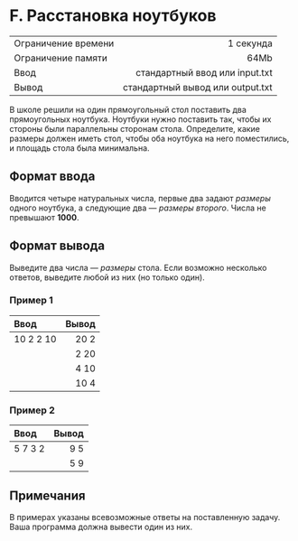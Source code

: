 # F. Расстановка ноутбуков
|||
|:---|---:|
|Ограничение времени	|1 секунда|
|Ограничение памяти	|64Mb|
|Ввод	|стандартный ввод или input.txt|
|Вывод	|стандартный вывод или output.txt|

В школе решили на один прямоугольный стол поставить два прямоугольных ноутбука. 
Ноутбуки нужно поставить так, чтобы их стороны были параллельны сторонам стола. 
Определите, какие размеры должен иметь стол, чтобы оба ноутбука на него поместились, и площадь стола была минимальна.

## Формат ввода
Вводится четыре натуральных числа, первые два задают _размеры_ одного ноутбука, а следующие два — _размеры второго_. Числа не превышают __1000__.

## Формат вывода
Выведите два числа — _размеры_ стола. Если возможно несколько ответов, выведите любой из них (но только один).

### Пример 1
|Ввод	|Вывод|
|:---|---:|
|10 2 2 10|20 2|
||2 20|
||4 10|
||10 4|

### Пример 2
|Ввод	|Вывод|
|:---|---:|
|5 7 3 2|9 5|
||5 9|

## Примечания
В примерах указаны всевозможные ответы на поставленную задачу. Ваша программа должна вывести один из них.